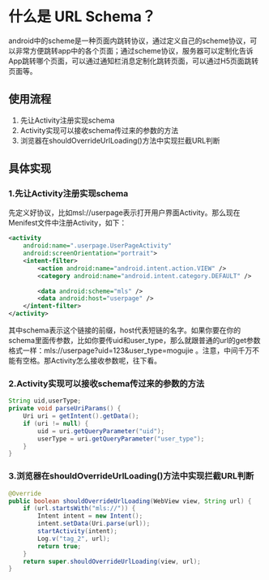 # 什么是 URL Schema？ 

   android中的scheme是一种页面内跳转协议，通过定义自己的scheme协议，可以非常方便跳转app中的各个页面；通过scheme协议，服务器可以定制化告诉App跳转哪个页面，可以通过通知栏消息定制化跳转页面，可以通过H5页面跳转页面等。

## 使用流程

   1. 先让Activity注册实现schema
   2. Activity实现可以接收schema传过来的参数的方法
   3. 浏览器在shouldOverrideUrlLoading()方法中实现拦截URL判断

## 具体实现

### 1.先让Activity注册实现schema

   先定义好协议，比如msl://userpage表示打开用户界面Activity。那么现在Menifest文件中注册Activity，如下：

   

```xml
<activity  
    android:name=".userpage.UserPageActivity"  
    android:screenOrientation="portrait">  
    <intent-filter>  
        <action android:name="android.intent.action.VIEW" />  
        <category android:name="android.intent.category.DEFAULT" />  
  
        <data android:scheme="mls" />  
        <data android:host="userpage" />  
    </intent-filter>  
</activity>  
```

   其中schema表示这个链接的前缀，host代表短链的名字。如果你要在你的schema里面传参数，比如你要传uid和user_type，那么就跟普通的url的get参数格式一样：mls://userpage?uid=123&user_type=mogujie 。注意，中间千万不能有空格。那Activity怎么接收参数呢，往下看。

### 2.Activity实现可以接收schema传过来的参数的方法

```java
String uid,userType;  
private void parseUriParams() {  
    Uri uri = getIntent().getData();  
    if (uri != null) {  
        uid = uri.getQueryParameter("uid");  
        userType = uri.getQueryParameter("user_type");  
    }  
}  
```

### 3.浏览器在shouldOverrideUrlLoading()方法中实现拦截URL判断

```java
@Override  
public boolean shouldOverrideUrlLoading(WebView view, String url) {  
    if (url.startsWith("mls://")) {  
        Intent intent = new Intent();  
        intent.setData(Uri.parse(url));  
        startActivity(intent);  
        Log.v("tag_2", url);  
        return true;  
    }  
    return super.shouldOverrideUrlLoading(view, url);  
} 
```

